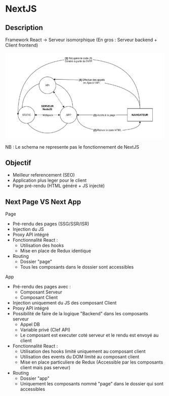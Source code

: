 # NextJS

## Description

Framework React -> Serveur isomorphique (En gros : Serveur backend + Client frontend)

![Schema concept](./concept_server_isomorphique.png)

NB : Le schema ne represente pas le fonctionnement de NextJS

## Objectif
- Meilleur referencement (SEO)
- Application plus leger pour le client
- Page pré-rendu (HTML généré + JS injecté)

## Next Page VS Next App
Page
- Pré-rendu des pages (SSG/SSR/ISR)
- Injection du JS
- Proxy API intégré
- Fonctionnalité React : 
    - Utilisation des hooks
    - Mise en place de Redux identique
- Routing 
    - Dossier "page"
    - Tous les composants dans le dossier sont accessibles

App
- Pré-rendu des pages avec :
    - Composant Serveur
    - Composant Client
- Injection uniquement du JS des composant Client
- Proxy API intégré
- Possibilité de faire de la logique "Backend" dans les composants serveur
    - Appel DB
    - Variable privé (Clef API)
    - Le composant est executer coté serveur et le rendu est envoyé au client
- Fonctionnalité React : 
    - Utilisation des hooks limité uniquement au composant client
    - Utilisation des events du DOM limité au composant client
    - Mise en place particuliere de Redux (Accessible par les composants client mais pas serveur)
- Routing 
    - Dossier "app"
    - Uniquement les composants nommé "page" dans le dossier qui sont accessibles